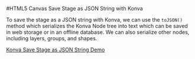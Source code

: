 
#HTML5 Canvas Save Stage as JSON String with Konva

To save the stage as a JSON string with Konva, we can use the `toJSON()`
method which serializes the Konva Node tree into text which can be saved
in web storage or in an offline database. We can also serialize other nodes,
including layers, groups, and shapes.

<a class="jsbin-embed" href="http://jsbin.com/viniso/1/embed?js,output">Konva Save Stage as JSON String Demo</a><script src="http://static.jsbin.com/js/embed.js"></script>
